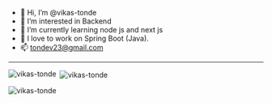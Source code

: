 - 👋 Hi, I’m @vikas-tonde
- 👀 I’m interested in Backend
- 🌱 I’m currently learning node js and next js
- ‎‍💼 I love to work on Spring Boot (Java).
- 📫 tondev23@gmail.com
<!-- - 💞️ I’m looking to collaborate on  -->


<!---
vikas-tonde/vikas-tonde is a ✨ special ✨ repository because its `README.md` (this file) appears on your GitHub profile.
You can click the Preview link to take a look at your changes.
--->

---
<p><img align="left" src="https://github-readme-stats.vercel.app/api/top-langs?username=vikas-tonde&show_icons=true&locale=en&layout=compact" alt="vikas-tonde" /></p>

<p>&nbsp;<img align="center" src="https://github-readme-stats.vercel.app/api?username=vikas-tonde&show_icons=true&locale=en" alt="vikas-tonde" /></p>

<p><img align="center" src="https://github-readme-streak-stats.herokuapp.com/?user=vikas-tonde&" alt="vikas-tonde" /></p>
